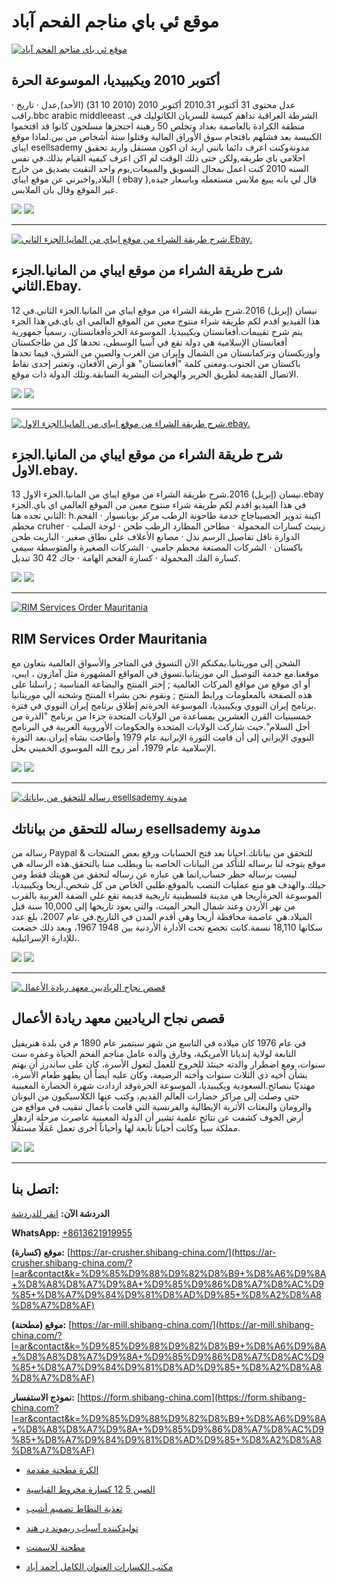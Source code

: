 # موقع ئي باي مناجم الفحم آباد

<a href="https://swt.shibang-china.com/?l=ar&img&k=%D9%85%D9%88%D9%82%D8%B9+%D8%A6%D9%8A+%D8%A8%D8%A7%D9%8A+%D9%85%D9%86%D8%A7%D8%AC%D9%85+%D8%A7%D9%84%D9%81%D8%AD%D9%85+%D8%A2%D8%A8%D8%A7%D8%AF" target="_blank">![موقع ئي باي مناجم الفحم آباد](http://static.shibang-china.com/all-800x300/601.jpg)</a>

## أكتوبر 2010 ويكيبيديا، الموسوعة الحرة
عدل محتوى 31 أكتوبر 2010.31 أكتوبر 2010 (2010 10 31) (الأحد),عدل &middot; تاريخ &middot; راقب.bbc arabic middleeast .الشرطة العراقية تداهم كنيسة للسريان الكاثوليك في منطقة الكرادة بالعاصمة بغداد وتخلص 50 رهينة احتجزها مسلحون كانوا قد اقتحموا الكنيسة بعد فشلهم باقتحام سوق الأوراق المالية وقتلوا ستة أشخاص من بين.لماذا موقع ايباي esellsademy مدونةوكنت اعرف دائما بانني اريد ان اكون مستقل واريد تحقيق احلامي باي طريقه,ولكن حتى ذلك الوقت لم اكن اعرف كيفيه القيام بذلك.في نفس السنه 2010 كنت اعمل بمجال التسويق والمبيعات,يوم واحد التقيت بصديق من خارج البلاد,واخبرني عن موقع ايباي ( ebay ),قال لي بانه يبيع ملابس مستعمله وباسعار جيده عبر الموقع وقال بان الملابس.


<a href="https://whatsapp.shibangsoft.com/WhatsApp.php" target="_blank" title="WhatsApp">![](http://static.shibang-china.com/icon/whatsapp.png)</a> <a href="https://swt.shibang-china.com/?l=ar&icon&k=%D9%85%D9%88%D9%82%D8%B9+%D8%A6%D9%8A+%D8%A8%D8%A7%D9%8A+%D9%85%D9%86%D8%A7%D8%AC%D9%85+%D8%A7%D9%84%D9%81%D8%AD%D9%85+%D8%A2%D8%A8%D8%A7%D8%AF" target="_blank">![](http://static.shibang-china.com/icon/chat-ar.png)</a>

---

<a href="https://swt.shibang-china.com/?l=ar&img&k=%D9%85%D9%88%D9%82%D8%B9+%D8%A6%D9%8A+%D8%A8%D8%A7%D9%8A+%D9%85%D9%86%D8%A7%D8%AC%D9%85+%D8%A7%D9%84%D9%81%D8%AD%D9%85+%D8%A2%D8%A8%D8%A7%D8%AF" target="_blank">![شرح طريقة الشراء من موقع ايباي من المانيا.الجزء الثاني.Ebay.](http://static.shibang-china.com/all-800x300/874.jpg)</a>

## شرح طريقة الشراء من موقع ايباي من المانيا.الجزء الثاني.Ebay.
12 نيسان (إبريل) 2016.شرح طريقة الشراء من موقع ايباي من المانيا.الجزء الثاني.في هذا الفيديو اقدم لكم طريقة شراء منتوج معين من الموقع العالمي اي باي.في هذا الجزء يتم شرح تقييمات.أفغانستان ويكيبيديا، الموسوعة الحرةأفغانستان، رسمياً جمهورية أفغانستان الإسلامية هي دولة تقع في آسيا الوسطى، تحدها كل من طاجكستان وأوزبكستان وتركمانستان من الشمال وإيران من الغرب والصين من الشرق، فيما تحدها باكستان من الجنوب.ومعنى كلمة &quot;أفغانستان&quot; هو أرض الأفغان، وتعتبر إحدى نقاط الاتصال القديمة لطريق الحرير والهجرات البشرية السابقة.وتلك الدولة ذات موقع.


<a href="https://whatsapp.shibangsoft.com/WhatsApp.php" target="_blank" title="WhatsApp">![](http://static.shibang-china.com/icon/whatsapp.png)</a> <a href="https://swt.shibang-china.com/?l=ar&icon&k=%D9%85%D9%88%D9%82%D8%B9+%D8%A6%D9%8A+%D8%A8%D8%A7%D9%8A+%D9%85%D9%86%D8%A7%D8%AC%D9%85+%D8%A7%D9%84%D9%81%D8%AD%D9%85+%D8%A2%D8%A8%D8%A7%D8%AF" target="_blank">![](http://static.shibang-china.com/icon/chat-ar.png)</a>

---

<a href="https://swt.shibang-china.com/?l=ar&img&k=%D9%85%D9%88%D9%82%D8%B9+%D8%A6%D9%8A+%D8%A8%D8%A7%D9%8A+%D9%85%D9%86%D8%A7%D8%AC%D9%85+%D8%A7%D9%84%D9%81%D8%AD%D9%85+%D8%A2%D8%A8%D8%A7%D8%AF" target="_blank">![شرح طريقة الشراء من موقع ايباي من المانيا.الجزء الاول.ebay.](http://static.shibang-china.com/all-800x300/1480.jpg)</a>

## شرح طريقة الشراء من موقع ايباي من المانيا.الجزء الاول.ebay.
13 نيسان (إبريل) 2016.شرح طريقة الشراء من موقع ايباي من المانيا.الجزء الاول.ebay في هذا الفيديو اقدم لكم طريقة شراء منتوج معين من الموقع العالمي اي باي.الجزء الثاني تجده هنا: h.اكينة تدوير الحصيباجاج خدمة طاحونة الرطب مركز بوبانسوار &middot; الفحم محطم cruher &middot; زينيث كسارات المحمولة &middot; مطاحن المطارد الرطب طحن &middot; لوحة الصلب الدوارة ناقل تفاصيل الرسم نذل &middot; مصانع الأعلاف على نطاق صغير &middot; الباريت طحن باكستان &middot; الشركات المصنعة محطم جامبي &middot; الشركات الصغيرة والمتوسطة سيمي كسارة الفك المحمولة &middot; كسارة الفحم الهامة &middot; جاك 42 30 تبديل.


<a href="https://whatsapp.shibangsoft.com/WhatsApp.php" target="_blank" title="WhatsApp">![](http://static.shibang-china.com/icon/whatsapp.png)</a> <a href="https://swt.shibang-china.com/?l=ar&icon&k=%D9%85%D9%88%D9%82%D8%B9+%D8%A6%D9%8A+%D8%A8%D8%A7%D9%8A+%D9%85%D9%86%D8%A7%D8%AC%D9%85+%D8%A7%D9%84%D9%81%D8%AD%D9%85+%D8%A2%D8%A8%D8%A7%D8%AF" target="_blank">![](http://static.shibang-china.com/icon/chat-ar.png)</a>

---

<a href="https://swt.shibang-china.com/?l=ar&img&k=%D9%85%D9%88%D9%82%D8%B9+%D8%A6%D9%8A+%D8%A8%D8%A7%D9%8A+%D9%85%D9%86%D8%A7%D8%AC%D9%85+%D8%A7%D9%84%D9%81%D8%AD%D9%85+%D8%A2%D8%A8%D8%A7%D8%AF" target="_blank">![RIM Services Order Mauritania](http://static.shibang-china.com/all-800x300/1244.jpg)</a>

## RIM Services Order Mauritania
الشحن إلى موريتانيا.يمكنكم الآن التسوق في المتاجر والأسواق العالمية بتعاون مع موقعنا.مع خدمة التوصيل الي موريتانيا.تسوق في المواقع المشهورة مثل آمازون ، ايبي، أو اي موقع من مواقع المركات العالمية ; إختر المنتج والبضاعة المناسبة ; راسلنا على هذه الصفحة بالمعلومات ورابط المنتج ; ونقوم نحن بشراء المنتج وشحنه الي موريتانيا .برنامج إيران النووي ويكيبيديا، الموسوعة الحرةتم إطلاق برنامج إيران النووي في فترة خمسينيات القرن العشرين بمساعدة من الولايات المتحدة جزءا من برنامج &quot;الذرة من أجل السلام&quot;.حيث شاركت الولايات المتحدة والحكومات الأوروبية الغربية في البرنامج النووي الإيراني إلى أن قامت الثورة الإيرانية عام 1979 وأطاحت بشاه إيران.بعد الثورة الإسلامية عام 1979، أمر روح الله الموسوي الخميني بحل.


<a href="https://whatsapp.shibangsoft.com/WhatsApp.php" target="_blank" title="WhatsApp">![](http://static.shibang-china.com/icon/whatsapp.png)</a> <a href="https://swt.shibang-china.com/?l=ar&icon&k=%D9%85%D9%88%D9%82%D8%B9+%D8%A6%D9%8A+%D8%A8%D8%A7%D9%8A+%D9%85%D9%86%D8%A7%D8%AC%D9%85+%D8%A7%D9%84%D9%81%D8%AD%D9%85+%D8%A2%D8%A8%D8%A7%D8%AF" target="_blank">![](http://static.shibang-china.com/icon/chat-ar.png)</a>

---

<a href="https://swt.shibang-china.com/?l=ar&img&k=%D9%85%D9%88%D9%82%D8%B9+%D8%A6%D9%8A+%D8%A8%D8%A7%D9%8A+%D9%85%D9%86%D8%A7%D8%AC%D9%85+%D8%A7%D9%84%D9%81%D8%AD%D9%85+%D8%A2%D8%A8%D8%A7%D8%AF" target="_blank">![رساله للتحقق من بياناتك esellsademy مدونة](http://static.shibang-china.com/all-800x300/1077.jpg)</a>

## رساله للتحقق من بياناتك esellsademy مدونة
رساله من Paypal &amp; للتحقق من بياناتك.احيانا بعد فتح الحسابات ورفع بعض المنتجات موقع يتوجه لنا برساله للتأكد من البيانات الخاصه بنا ويطلب مننا بالتحقق.هذه الرساله هي ليست برساله حظر حساب,انما هي عباره عن رساله لتحقق من هويتك فقط ومن جيلك.والهدف هو منع عمليات النصب بالموقع.طلبي الخاص من كل شخص.أريحا ويكيبيديا، الموسوعة الحرةأريحا هي مدينة فلسطينية تاريخية قديمة تقع علي الضفة الغربية بالقرب من نهر الأردن وعند شمال البحر الميت، والتي يعود تاريخها إلى 10,000 سنة قبل الميلاد.هي عاصمة محافظة أريحا وهي أقدم المدن في التاريخ.في عام 2007، بلغ عدد سكانها 18,110 نسمة.كانت تخضع تحت الأدارة الأردنية بين 1948 1967، وبعد ذلك خضعت للإدارة الإسرائيلية،.


<a href="https://whatsapp.shibangsoft.com/WhatsApp.php" target="_blank" title="WhatsApp">![](http://static.shibang-china.com/icon/whatsapp.png)</a> <a href="https://swt.shibang-china.com/?l=ar&icon&k=%D9%85%D9%88%D9%82%D8%B9+%D8%A6%D9%8A+%D8%A8%D8%A7%D9%8A+%D9%85%D9%86%D8%A7%D8%AC%D9%85+%D8%A7%D9%84%D9%81%D8%AD%D9%85+%D8%A2%D8%A8%D8%A7%D8%AF" target="_blank">![](http://static.shibang-china.com/icon/chat-ar.png)</a>

---

<a href="https://swt.shibang-china.com/?l=ar&img&k=%D9%85%D9%88%D9%82%D8%B9+%D8%A6%D9%8A+%D8%A8%D8%A7%D9%8A+%D9%85%D9%86%D8%A7%D8%AC%D9%85+%D8%A7%D9%84%D9%81%D8%AD%D9%85+%D8%A2%D8%A8%D8%A7%D8%AF" target="_blank">![قصص نجاح الرياديين معهد ريادة الأعمال](http://static.shibang-china.com/all-800x300/926.jpg)</a>

## قصص نجاح الرياديين معهد ريادة الأعمال
في عام 1976 كان ميلاده في التاسع من شهر سبتمبر عام 1890 م في بلدة هنريفيل التابعة لولاية إنديانا الأمريكية، وفارق والده عامل مناجم الفحم الحياة وعمره ست سنوات، ومع اضطرار والدته حينئذ للخروج للعمل لتعول الأسرة، كان على ساندرز أن يهتم بشأن أخيه ذي الثلاث سنوات وأخته الرضيعة، وكان عليه أيضاً أن يطهو طعام الأسرة، مهتديًا بنصائح.السعودية ويكيبيديا، الموسوعة الحرةوقد ازدادت شهرة الحضارة المعينية حتى وصلت إلى مراكز حضارات العالم القديم، وكتب عنها الكلاسيكيون من اليونان والرومان والبعثات الأثرية الإيطالية والفرنسية التي قامت بأعمال تنقيب في مواقع من أرض الجوف كشفت عن نتائج علمية تشير أن الدولة المعينية عاصرت مرحلة ازدهار مملكة سبأ وكانت أحياناً تابعة لها وأحياناً أخرى تعمل عَمَلًا مستقلًّا.


<a href="https://whatsapp.shibangsoft.com/WhatsApp.php" target="_blank" title="WhatsApp">![](http://static.shibang-china.com/icon/whatsapp.png)</a> <a href="https://swt.shibang-china.com/?l=ar&icon&k=%D9%85%D9%88%D9%82%D8%B9+%D8%A6%D9%8A+%D8%A8%D8%A7%D9%8A+%D9%85%D9%86%D8%A7%D8%AC%D9%85+%D8%A7%D9%84%D9%81%D8%AD%D9%85+%D8%A2%D8%A8%D8%A7%D8%AF" target="_blank">![](http://static.shibang-china.com/icon/chat-ar.png)</a>

---
## اتصل بنا:

**الدردشة الآن:** [انقر للدردشة](https://swt.shibang-china.com?l=ar&contact&k=%D9%85%D9%88%D9%82%D8%B9+%D8%A6%D9%8A+%D8%A8%D8%A7%D9%8A+%D9%85%D9%86%D8%A7%D8%AC%D9%85+%D8%A7%D9%84%D9%81%D8%AD%D9%85+%D8%A2%D8%A8%D8%A7%D8%AF)

**WhatsApp:**  [+8613621919955](https://whatsapp.shibangsoft.com/WhatsApp.php)

**موقع (كسارة):** [https://ar-crusher.shibang-china.com/](https://ar-crusher.shibang-china.com/?l=ar&contact&k=%D9%85%D9%88%D9%82%D8%B9+%D8%A6%D9%8A+%D8%A8%D8%A7%D9%8A+%D9%85%D9%86%D8%A7%D8%AC%D9%85+%D8%A7%D9%84%D9%81%D8%AD%D9%85+%D8%A2%D8%A8%D8%A7%D8%AF)

**موقع (مطحنة):** [https://ar-mill.shibang-china.com/](https://ar-mill.shibang-china.com/?l=ar&contact&k=%D9%85%D9%88%D9%82%D8%B9+%D8%A6%D9%8A+%D8%A8%D8%A7%D9%8A+%D9%85%D9%86%D8%A7%D8%AC%D9%85+%D8%A7%D9%84%D9%81%D8%AD%D9%85+%D8%A2%D8%A8%D8%A7%D8%AF)

**نموذج الاستفسار:** [https://form.shibang-china.com](https://form.shibang-china.com?l=ar&contact&k=%D9%85%D9%88%D9%82%D8%B9+%D8%A6%D9%8A+%D8%A8%D8%A7%D9%8A+%D9%85%D9%86%D8%A7%D8%AC%D9%85+%D8%A7%D9%84%D9%81%D8%AD%D9%85+%D8%A2%D8%A8%D8%A7%D8%AF)

* [الكرة مطحنة مقدمة](../21/%D8%A7%D9%84%D9%83%D8%B1%D8%A9%20%D9%85%D8%B7%D8%AD%D9%86%D8%A9%20%D9%85%D9%82%D8%AF%D9%85%D8%A9.md)

* [الصين 5 12 كسارة مخروط القياسية](../25/%D8%A7%D9%84%D8%B5%D9%8A%D9%86%205%2012%20%D9%83%D8%B3%D8%A7%D8%B1%D8%A9%20%D9%85%D8%AE%D8%B1%D9%88%D8%B7%20%D8%A7%D9%84%D9%82%D9%8A%D8%A7%D8%B3%D9%8A%D8%A9.md)

* [تغذية النطاط تصميم أشيب](../23/%D8%AA%D8%BA%D8%B0%D9%8A%D8%A9%20%D8%A7%D9%84%D9%86%D8%B7%D8%A7%D8%B7%20%D8%AA%D8%B5%D9%85%D9%8A%D9%85%20%D8%A3%D8%B4%D9%8A%D8%A8.md)

* [تولیدکننده آسیاب ریموند در هند](../22/%D8%AA%D9%88%D9%84%DB%8C%D8%AF%DA%A9%D9%86%D9%86%D8%AF%D9%87%20%D8%A2%D8%B3%DB%8C%D8%A7%D8%A8%20%D8%B1%DB%8C%D9%85%D9%88%D9%86%D8%AF%20%D8%AF%D8%B1%20%D9%87%D9%86%D8%AF.md)

* [مطحنة للاسمنت](../21/%D9%85%D8%B7%D8%AD%D9%86%D8%A9%20%D9%84%D9%84%D8%A7%D8%B3%D9%85%D9%86%D8%AA.md)

* [مكتب الكسارات العنوان الكامل أحمد أباد](../22/%D9%85%D9%83%D8%AA%D8%A8%20%D8%A7%D9%84%D9%83%D8%B3%D8%A7%D8%B1%D8%A7%D8%AA%20%D8%A7%D9%84%D8%B9%D9%86%D9%88%D8%A7%D9%86%20%D8%A7%D9%84%D9%83%D8%A7%D9%85%D9%84%20%D8%A3%D8%AD%D9%85%D8%AF%20%D8%A3%D8%A8%D8%A7%D8%AF.md)